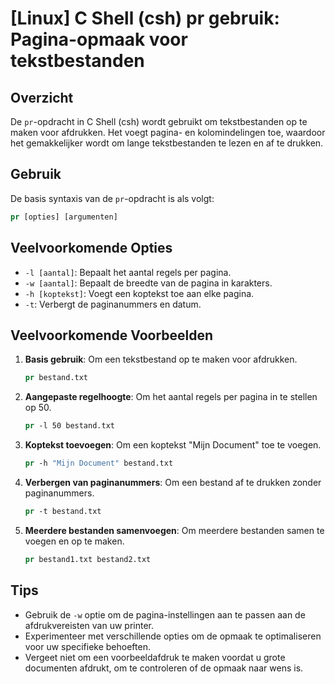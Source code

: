 # [Linux] C Shell (csh) pr gebruik: Pagina-opmaak voor tekstbestanden

## Overzicht
De `pr`-opdracht in C Shell (csh) wordt gebruikt om tekstbestanden op te maken voor afdrukken. Het voegt pagina- en kolomindelingen toe, waardoor het gemakkelijker wordt om lange tekstbestanden te lezen en af te drukken.

## Gebruik
De basis syntaxis van de `pr`-opdracht is als volgt:

```csh
pr [opties] [argumenten]
```

## Veelvoorkomende Opties
- `-l [aantal]`: Bepaalt het aantal regels per pagina.
- `-w [aantal]`: Bepaalt de breedte van de pagina in karakters.
- `-h [koptekst]`: Voegt een koptekst toe aan elke pagina.
- `-t`: Verbergt de paginanummers en datum.

## Veelvoorkomende Voorbeelden

1. **Basis gebruik**: Om een tekstbestand op te maken voor afdrukken.
   ```csh
   pr bestand.txt
   ```

2. **Aangepaste regelhoogte**: Om het aantal regels per pagina in te stellen op 50.
   ```csh
   pr -l 50 bestand.txt
   ```

3. **Koptekst toevoegen**: Om een koptekst "Mijn Document" toe te voegen.
   ```csh
   pr -h "Mijn Document" bestand.txt
   ```

4. **Verbergen van paginanummers**: Om een bestand af te drukken zonder paginanummers.
   ```csh
   pr -t bestand.txt
   ```

5. **Meerdere bestanden samenvoegen**: Om meerdere bestanden samen te voegen en op te maken.
   ```csh
   pr bestand1.txt bestand2.txt
   ```

## Tips
- Gebruik de `-w` optie om de pagina-instellingen aan te passen aan de afdrukvereisten van uw printer.
- Experimenteer met verschillende opties om de opmaak te optimaliseren voor uw specifieke behoeften.
- Vergeet niet om een voorbeeldafdruk te maken voordat u grote documenten afdrukt, om te controleren of de opmaak naar wens is.